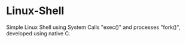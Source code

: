 # Linux-Shell
Simple Linux Shell using System Calls "exec()" and processes "fork()", developed using native C. 
